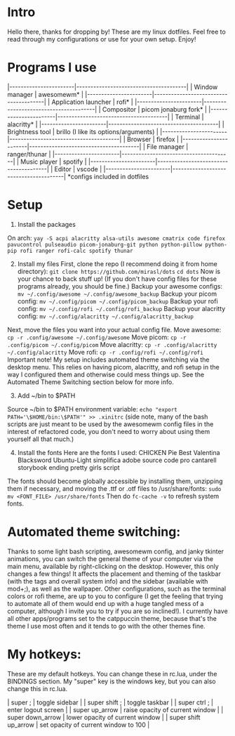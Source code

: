 # Intro

Hello there, thanks for dropping by! These are my linux dotfiles. Feel free to read through my configurations or use for your own setup. Enjoy!

# Programs I use

|-----------------------|---------------------------------------|
| Window manager        | awesomewm*                            |
|-----------------------|---------------------------------------|
| Application launcher  | rofi*                                 |
|-----------------------|---------------------------------------|
| Compositor            | picom jonaburg fork*                  |
|-----------------------|---------------------------------------|
| Terminal              | alacritty*                            |
|-----------------------|---------------------------------------|
| Brightness tool       | brillo (I like its options/arguments) |
|-----------------------|---------------------------------------|
| Browser               | firefox                               |
|-----------------------|---------------------------------------|
| File manager          | ranger/thunar                         |
|-----------------------|---------------------------------------|
| Music player          | spotify                               |
|-----------------------|---------------------------------------|
| Editor                | vscode                                |
|-----------------------|---------------------------------------|
*configs included in dotfiles

# Setup

1. Install the packages

On arch:
`yay -S acpi alacritty alsa-utils awesome cmatrix code firefox pavucontrol pulseaudio picom-jonaburg-git python python-pillow python-pip rofi ranger rofi-calc spotify thunar`

2. Install my files
First, clone the repo (I recommend doing it from home directory):
`git clone https://github.com/mirasl/dots`
`cd dots`
Now is your chance to back stuff up! (If you don't have config files for these programs already, you should be fine.)
Backup your awesome configs: `mv ~/.config/awesome ~/.config/awesome_backup`
Backup your picom config: `mv ~/.config/picom ~/.config/picom_backup`
Backup your rofi config: `mv ~/.config/rofi ~/.config/rofi_backup`
Backup your alacritty config: `mv ~/.config/alacritty ~/.config/alacritty_backup`

Next, move the files you want into your actual config file. 
Move awesome: `cp -r .config/awesome ~/.config/awesome`
Move picom: `cp -r .config/picom ~/.config/picom`
Move alacritty: `cp -r .config/alacritty ~/.config/alacritty`
Move rofi: `cp -r .config/rofi ~/.config/rofi`
Important note! My setup includes automated theme switching via the desktop menu. This relies on having picom, alacritty, and rofi setup in the way I configured them and otherwise could mess things up. See the Automated Theme Switching section below for more info.

3. Add ~/bin to $PATH

Source ~/bin to $PATH environment variable:
`echo "export PATH='\$HOME/bin:\$PATH'" >> .xinitrc`
(side note, many of the bash scripts are just meant to be used by the awesomewm config files in the interest of refactored code, you don't need to worry about using them yourself all that much.)

4. Install the fonts
Here are the fonts I used:
CHICKEN Pie
Best Valentina
Blacksword
Ubuntu-Light
simplifica
adobe source code pro
cantarell
storybook ending
pretty girls script

The fonts should become globally accessible by installing them, unzipping them if necessary, and moving the .ttf or .otf files to /usr/share/fonts:
`sudo mv <FONT_FILE> /usr/share/fonts`
Then do `fc-cache -v` to refresh system fonts.

# Automated theme switching:
Thanks to some light bash scripting, awesomewm config, and janky tkinter animations, you can switch the general theme of your computer via the main menu, available by right-clicking on the desktop. However, this only changes a few things! It affects the placement and theming of the taskbar (with the tags and overall system info) and the sidebar (available with mod+;), as well as the wallpaper. Other configurations, such as the terminal colors or rofi theme, are up to you to configure (I get the feeling that trying to automate all of them would end up with a huge tangled mess of a computer, although I invite you to try if you are so inclined!). I currently have all other apps/programs set to the catppuccin theme, because that's the theme I use most often and it tends to go with the other themes fine.

# My hotkeys:

These are my default hotkeys. You can change these in rc.lua, under the BINDINGS section. My "super" key is the windows key, but you can also change this in rc.lua.

| super ; | toggle sidebar |
| super shift ; | toggle taskbar |
| super ctrl ; | enter logout screen |
| super up_arrow | raise opacity of current window |
| super down_arrow | lower opacity of current window |
| super shift up_arrow | set opacity of current window to 100 |

